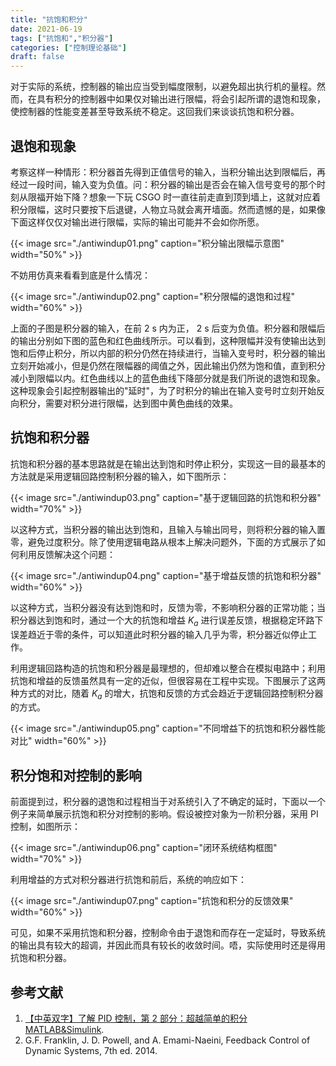 ```yaml
---
title: "抗饱和积分"
date: 2021-06-19
tags: ["抗饱和","积分器"]
categories: ["控制理论基础"]
draft: false
---
```


对于实际的系统，控制器的输出应当受到幅度限制，以避免超出执行机的量程。然而，在具有积分的控制器中如果仅对输出进行限幅，将会引起所谓的退饱和现象，使控制器的性能变差甚至导致系统不稳定。这回我们来谈谈抗饱和积分器。

<!--more-->

## 退饱和现象

考察这样一种情形：积分器首先得到正值信号的输入，当积分输出达到限幅后，再经过一段时间，输入变为负值。问：积分器的输出是否会在输入信号变号的那个时刻从限福开始下降？想象一下玩 CSGO 时一直往前走直到顶到墙上，这就对应着积分限幅，这时只要按下后退键，人物立马就会离开墙面。然而遗憾的是，如果像下面这样仅仅对输出进行限幅，实际的输出可能并不会如你所愿。

{{< image src="./antiwindup01.png" caption="积分输出限幅示意图" width="50%" >}}

不妨用仿真来看看到底是什么情况：

{{< image src="./antiwindup02.png" caption="积分限幅的退饱和过程" width="60%" >}}

上面的子图是积分器的输入，在前 2 s 内为正， 2 s 后变为负值。积分器和限幅后的输出分别如下图的蓝色和红色曲线所示。可以看到，这种限幅并没有使输出达到饱和后停止积分，所以内部的积分仍然在持续进行，当输入变号时，积分器的输出立刻开始减小，但是仍然在限幅器的阈值之外，因此输出仍然为饱和值，直到积分减小到限幅以内。红色曲线以上的蓝色曲线下降部分就是我们所说的退饱和现象。这种现象会引起控制器输出的"延时"，为了时积分的输出在输入变号时立刻开始反向积分，需要对积分进行限幅，达到图中黄色曲线的效果。

## 抗饱和积分器

抗饱和积分器的基本思路就是在输出达到饱和时停止积分，实现这一目的最基本的方法就是采用逻辑回路控制积分器的输入，如下图所示：

{{< image src="./antiwindup03.png" caption="基于逻辑回路的抗饱和积分器" width="70%" >}}

以这种方式，当积分器的输出达到饱和，且输入与输出同号，则将积分器的输入置零，避免过度积分。除了使用逻辑电路从根本上解决问题外，下面的方式展示了如何利用反馈解决这个问题：

{{< image src="./antiwindup04.png" caption="基于增益反馈的抗饱和积分器" width="60%" >}}

以这种方式，当积分器没有达到饱和时，反馈为零，不影响积分器的正常功能；当积分器达到饱和时，通过一个大的抗饱和增益 $K_a$ 进行误差反馈，根据稳定环路下误差趋近于零的条件，可以知道此时积分器的输入几乎为零，积分器近似停止工作。

利用逻辑回路构造的抗饱和积分器是最理想的，但却难以整合在模拟电路中；利用抗饱和增益的反馈虽然具有一定的近似，但很容易在工程中实现。下图展示了这两种方式的对比，随着 $K_a$ 的增大，抗饱和反馈的方式会趋近于逻辑回路控制积分器的方式。

{{< image src="./antiwindup05.png" caption="不同增益下的抗饱和积分器性能对比" width="60%" >}}

## 积分饱和对控制的影响

前面提到过，积分器的退饱和过程相当于对系统引入了不确定的延时，下面以一个例子来简单展示抗饱和积分对控制的影响。假设被控对象为一阶积分器，采用 PI 控制，如图所示：

{{< image src="./antiwindup06.png" caption="闭环系统结构框图" width="70%" >}}

利用增益的方式对积分器进行抗饱和前后，系统的响应如下：

{{< image src="./antiwindup07.png" caption="抗饱和积分的反馈效果" width="60%" >}}

可见，如果不采用抗饱和积分器，控制命令由于退饱和而存在一定延时，导致系统的输出具有较大的超调，并因此而具有较长的收敛时间。唔，实际使用时还是得用抗饱和积分器。

## 参考文献

1.  [【中英双字】了解 PID 控制，第 2 部分：超越简单的积分 MATLAB&Simulink](https://www.bilibili.com/video/BV1Ky4y1g7b9).
2.  G.F. Franklin, J. D. Powell, and A. Emami-Naeini, Feedback Control of Dynamic Systems, 7th ed. 2014.
